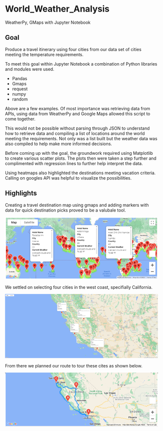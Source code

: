 # World_Weather_Analysis

WeatherPy, GMaps with Jupyter Notebook

## Goal

Produce a travel itinerary using four cities from our data set of cities meeting the temperature requirements.

To meet this goal within Jupyter Notebook a combination of Python libraries and modules were used.

* Pandas
* Gmaps
* request
* numpy
* random

Above are a few examples.  Of most importance was retrieving data from APIs, using data from WeatherPy and Google Maps allowed this script to come together.

This would not be possible without parsing through JSON to understand how to retrieve data and compiling a list of locations around the world meeting the requirements.  Not only was a list built but the weather data was also compiled to help make more informed decisions.

Before coming up with the goal, the groundwork required using Matplotlib to create various scatter plots.  The plots then were taken a step further and complimented with regression lines to further help interpret the data.

Using heatmaps also highlighted the destinations meeting vacation criteria.  Calling on googles API was helpful to visualize the possibilities.

## Highlights

Creating a travel destination map using gmaps and adding markers with data for quick destination picks proved to be a valubale tool.

![WP_VM](Vacation_Search/WeatherPy_vacation_map.png)

We settled on selecting four cities in the west coast, specifially California.

![WP_MM](Vacation_Itinerary/WeatherPy_travel_map_markers.png)

From there we planned our route to tour these cites as shown below.

![WP_TM](Vacation_Itinerary/WeatherPy_travel_map.png)
